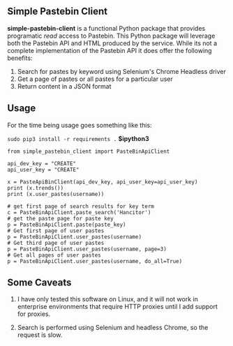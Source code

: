 ## Simple Pastebin Client
**simple-pastebin-client** is a functional Python package that provides programatic *read* access to Pastebin.  This Python package will leverage both the Pastebin API and HTML produced by the service.  While its not a complete implementation of the Pastebin API it does offer the following benefits:

1. Search for pastes by keyword using Selenium's Chrome Headless driver
2. Get a page of pastes or all pastes for a particular user
3. Return content in a JSON format

## Usage

For the time being usage goes something like this:

``sudo pip3 install -r requirements .``
**$ipython3**

```
from simple_pastebin_client import PasteBinApiClient

api_dev_key = "CREATE" 
api_user_key = "CREATE"

x = PasteApiBinClient(api_dev_key, api_user_key=api_user_key)
print (x.trends())
print (x.user_pastes(username))

# get first page of search results for key term
c = PasteBinApiClient.paste_search('Hancitor')
# get the paste page for paste key
p = PasteBinApiClient.paste(paste_key)
# Get first page of user pastes
p = PasteBinApiClient.user_pastes(username)
# Get third page of user pastes
p = PasteBinApiClient.user_pastes(username, page=3)
# Get all pages of user pastes
p = PasteBinApiClient.user_pastes(username, do_all=True)
```


## Some Caveats

1. I have only tested this software on Linux, and it will not work in enterprise environments that require HTTP proxies until I add support for proxies.

2. Search is performed using Selenium and headless Chrome, so the request is slow.


